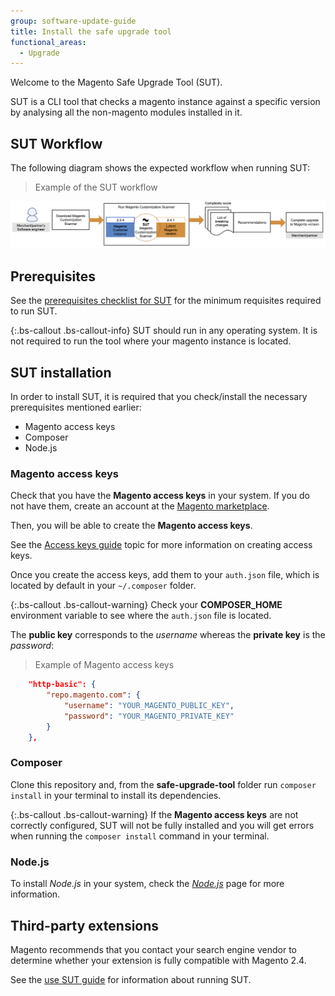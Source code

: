 ```yaml
---
group: software-update-guide
title: Install the safe upgrade tool
functional_areas:
  - Upgrade
---
```


Welcome to the Magento Safe Upgrade Tool (SUT).

SUT is a CLI tool that checks a magento instance against a specific version by analysing all the non-magento modules installed in it.

## SUT Workflow

The following diagram shows the expected workflow when running SUT:

> Example of the SUT workflow

![SUT Diagram](img/mvp-diagram.png)

## Prerequisites

See the [prerequisites checklist for SUT]({{page.baseurl}}/guides/v2.4/comp-mgr/sut/prereq-sut-checklist.html) for the minimum requisites required to run SUT.

{:.bs-callout .bs-callout-info}
SUT should run in any operating system. It is not required to run the tool where your magento instance is located.

## SUT installation 

In order to install SUT, it is required that you check/install the necessary prerequisites mentioned earlier:

- Magento access keys
- Composer
- Node.js

### Magento access keys

Check that you have the **Magento access keys** in your system. If you do not have them, create an account at the [Magento marketplace](https://marketplace.magento.com/).

Then, you will be able to create the **Magento access keys**.

See the [Access keys guide]({{page.baseurl}}/marketplace/sellers/profile-information.html) topic for more information on creating access keys.

Once you create the access keys, add them to your `auth.json` file, which is located by default in your `~/.composer` folder.

{:.bs-callout .bs-callout-warning}
Check your **COMPOSER_HOME** environment variable to see where the `auth.json` file is located.

The **public key** corresponds to the _username_ whereas the **private key** is the _password_:

> Example of Magento access keys

```json
    "http-basic": {
        "repo.magento.com": {
            "username": "YOUR_MAGENTO_PUBLIC_KEY",
            "password": "YOUR_MAGENTO_PRIVATE_KEY"
        }
    },
```

### Composer

Clone this repository and, from the **safe-upgrade-tool** folder run `composer install` in your terminal to install its dependencies. 

{:.bs-callout .bs-callout-warning}
If the **Magento access keys** are not correctly configured, SUT will not be fully installed and you will get errors when running the `composer install` command in your terminal.

### Node.js

To install _Node.js_ in your system, check the [_Node.js_](https://nodejs.dev/learn/how-to-install-nodejs) page for more information.

## Third-party extensions

Magento recommends that you contact your search engine vendor to determine whether your extension is fully compatible with Magento 2.4.

See the [use SUT guide]({{page.baseurl}}/guides/v2.4/comp-mgr/sut/use-sut-guide.html) for information about running SUT.